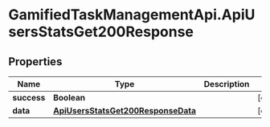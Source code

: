# GamifiedTaskManagementApi.ApiUsersStatsGet200Response

## Properties

Name | Type | Description | Notes
------------ | ------------- | ------------- | -------------
**success** | **Boolean** |  | [optional] 
**data** | [**ApiUsersStatsGet200ResponseData**](ApiUsersStatsGet200ResponseData.md) |  | [optional] 


